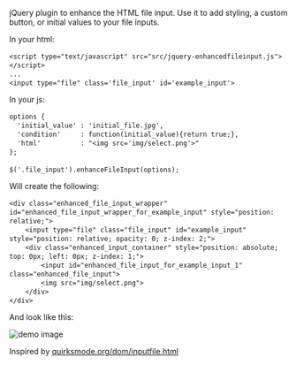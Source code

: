 jQuery plugin to enhance the HTML file input.
Use it to add styling, a custom button, or initial values to your file inputs.

In your html:

    <script type="text/javascript" src="src/jquery-enhancedfileinput.js"></script>
    ...
    <input type="file" class='file_input' id='example_input'>

In your js:

    options {
      'initial_value' : 'initial_file.jpg',
      'condition'     : function(initial_value){return true;},
      'html'          : "<img src='img/select.png'>"
    };

    $('.file_input').enhanceFileInput(options);

Will create the following:

    <div class="enhanced_file_input_wrapper" id="enhanced_file_input_wrapper_for_example_input" style="position: relative;">
        <input type="file" class="file_input" id="example_input" style="position: relative; opacity: 0; z-index: 2;">
        <div class="enhanced_input_container" style="position: absolute; top: 0px; left: 0px; z-index: 1;">
            <input id="enhanced_file_input_for_example_input_1" class="enhanced_file_input">
            <img src="img/select.png">
        </div>
    </div>

And look like this:

![demo image](http://mparramont.github.com/jquery-enhancedfileinput/img/demo.png)

Inspired by [quirksmode.org/dom/inputfile.html](http://quirksmode.org/dom/inputfile.html)
